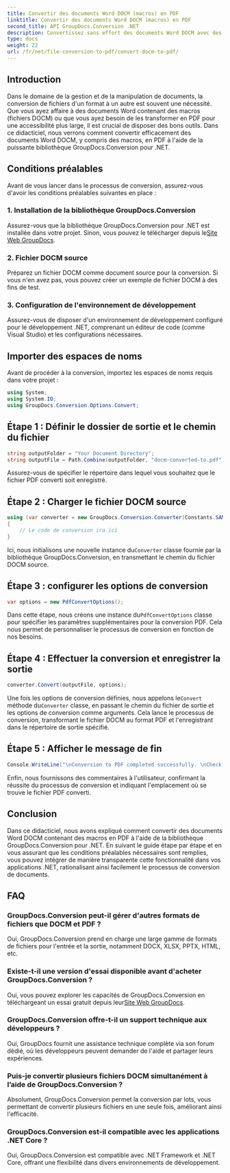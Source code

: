 ```yaml
---
title: Convertir des documents Word DOCM (macros) en PDF
linktitle: Convertir des documents Word DOCM (macros) en PDF
second_title: API GroupDocs.Conversion .NET
description: Convertissez sans effort des documents Word DOCM avec des macros en PDF à l'aide de GroupDocs.Conversion pour .NET. Rationalisez votre processus de gestion de documents.
type: docs
weight: 22
url: /fr/net/file-conversion-to-pdf/convert-docm-to-pdf/
---
```

## Introduction
Dans le domaine de la gestion et de la manipulation de documents, la conversion de fichiers d'un format à un autre est souvent une nécessité. Que vous ayez affaire à des documents Word contenant des macros (fichiers DOCM) ou que vous ayez besoin de les transformer en PDF pour une accessibilité plus large, il est crucial de disposer des bons outils. Dans ce didacticiel, nous verrons comment convertir efficacement des documents Word DOCM, y compris des macros, en PDF à l'aide de la puissante bibliothèque GroupDocs.Conversion pour .NET.
## Conditions préalables
Avant de vous lancer dans le processus de conversion, assurez-vous d'avoir les conditions préalables suivantes en place :
### 1. Installation de la bibliothèque GroupDocs.Conversion
 Assurez-vous que la bibliothèque GroupDocs.Conversion pour .NET est installée dans votre projet. Sinon, vous pouvez le télécharger depuis le[Site Web GroupDocs](https://releases.groupdocs.com/conversion/net/).
### 2. Fichier DOCM source
Préparez un fichier DOCM comme document source pour la conversion. Si vous n'en avez pas, vous pouvez créer un exemple de fichier DOCM à des fins de test.
### 3. Configuration de l'environnement de développement
Assurez-vous de disposer d'un environnement de développement configuré pour le développement .NET, comprenant un éditeur de code (comme Visual Studio) et les configurations nécessaires.

## Importer des espaces de noms
Avant de procéder à la conversion, importez les espaces de noms requis dans votre projet :
```csharp
using System;
using System.IO;
using GroupDocs.Conversion.Options.Convert;
```
## Étape 1 : Définir le dossier de sortie et le chemin du fichier
```csharp
string outputFolder = "Your Document Directory";
string outputFile = Path.Combine(outputFolder, "docm-converted-to.pdf");
```
Assurez-vous de spécifier le répertoire dans lequel vous souhaitez que le fichier PDF converti soit enregistré.
## Étape 2 : Charger le fichier DOCM source
```csharp
using (var converter = new GroupDocs.Conversion.Converter(Constants.SAMPLE_DOCM))
{
    // Le code de conversion ira ici
}
```
 Ici, nous initialisons une nouvelle instance du`Converter` classe fournie par la bibliothèque GroupDocs.Conversion, en transmettant le chemin du fichier DOCM source.
## Étape 3 : configurer les options de conversion
```csharp
var options = new PdfConvertOptions();
```
 Dans cette étape, nous créons une instance du`PdfConvertOptions` classe pour spécifier les paramètres supplémentaires pour la conversion PDF. Cela nous permet de personnaliser le processus de conversion en fonction de nos besoins.
## Étape 4 : Effectuer la conversion et enregistrer la sortie
```csharp
converter.Convert(outputFile, options);
```
 Une fois les options de conversion définies, nous appelons le`Convert` méthode du`Converter` classe, en passant le chemin du fichier de sortie et les options de conversion comme arguments. Cela lance le processus de conversion, transformant le fichier DOCM au format PDF et l'enregistrant dans le répertoire de sortie spécifié.
## Étape 5 : Afficher le message de fin
```csharp
Console.WriteLine("\nConversion to PDF completed successfully. \nCheck output in {0}", outputFolder);
```
Enfin, nous fournissons des commentaires à l'utilisateur, confirmant la réussite du processus de conversion et indiquant l'emplacement où se trouve le fichier PDF converti.

## Conclusion
Dans ce didacticiel, nous avons expliqué comment convertir des documents Word DOCM contenant des macros en PDF à l'aide de la bibliothèque GroupDocs.Conversion pour .NET. En suivant le guide étape par étape et en vous assurant que les conditions préalables nécessaires sont remplies, vous pouvez intégrer de manière transparente cette fonctionnalité dans vos applications .NET, rationalisant ainsi facilement le processus de conversion de documents.
## FAQ
### GroupDocs.Conversion peut-il gérer d'autres formats de fichiers que DOCM et PDF ?
Oui, GroupDocs.Conversion prend en charge une large gamme de formats de fichiers pour l'entrée et la sortie, notamment DOCX, XLSX, PPTX, HTML, etc.
### Existe-t-il une version d'essai disponible avant d'acheter GroupDocs.Conversion ?
 Oui, vous pouvez explorer les capacités de GroupDocs.Conversion en téléchargeant un essai gratuit depuis leur[Site Web GroupDocs](https://releases.groupdocs.com/).
### GroupDocs.Conversion offre-t-il un support technique aux développeurs ?
Oui, GroupDocs fournit une assistance technique complète via son forum dédié, où les développeurs peuvent demander de l'aide et partager leurs expériences.
### Puis-je convertir plusieurs fichiers DOCM simultanément à l’aide de GroupDocs.Conversion ?
Absolument, GroupDocs.Conversion permet la conversion par lots, vous permettant de convertir plusieurs fichiers en une seule fois, améliorant ainsi l'efficacité.
### GroupDocs.Conversion est-il compatible avec les applications .NET Core ?
Oui, GroupDocs.Conversion est compatible avec .NET Framework et .NET Core, offrant une flexibilité dans divers environnements de développement.